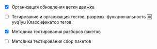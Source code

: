 - [x] Организация обновления ветки движка

- [ ] Тегирование и организация тестов, разрезы: функциональность 🆔 yvq1yu
	Классификатор тегов.

- [x] Методика тестирования разборов пакетов
- [ ] Методика тестирования сбор пакетов